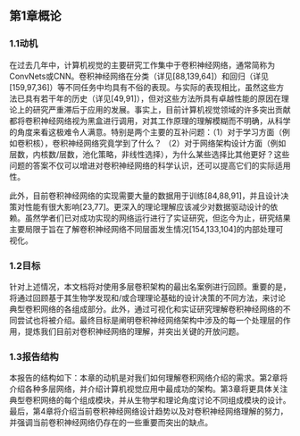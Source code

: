 ## 第1章概论

### 1.1动机

在过去几年中，计算机视觉的主要研究工作集中于卷积神经网络，通常简称为ConvNets或CNN。卷积神经网络在分类（详见[88,139,64]）和回归（详见[159,97,36]）等不同任务中均具有不俗的表现。与实际的表现相比，虽然这些方法已具有若干年的历史（详见[49,91]），但对这些方法所具有卓越性能的原因在理论上的研究严重滞后于应用的发展。事实上，目前计算机视觉领域的许多突出贡献都将卷积神经网络视为黑盒进行调用，对其工作原理的理解模糊而不明确，从科学的角度来看这极难令人满意。特别是两个主要的互补问题：（1）对于学习方面（例如卷积核），卷积神经网络究竟学到了什么？ （2）对于网络架构设计方面（例如层数，内核数/层数，池化策略，非线性选择），为什么某些选择比其他更好？这些问题的答案不仅可以增进对卷积神经网络的科学认识，还可以提高它们的实际适用性。

此外，目前卷积神经网络的实现需要大量的数据用于训练[84,88,91]，并且设计决策对性能有很大影响[23,77]。更深入的理论理解应该减少对数据驱动设计的依赖。虽然学者们已对成功实现的网络运行进行了实证研究，但迄今为止，研究结果主要局限于旨在了解卷积神经网络不同层面发生情况[154,133,104]的内部处理可视化。

### 1.2目标

针对上述情况，本文档将对使用多层卷积架构的最出名案例进行回顾。重要的是，将通过回顾基于其生物学发现和/或合理理论基础的设计决策的不同方法，来讨论典型卷积网络的各组成部分。此外，通过可视化和实证研究理解卷积神经网络的不同尝试也将被介绍。最终目标是阐明卷积神经网络架构中涉及的每一个处理层的作用，提炼我们目前对卷积神经网络的理解，并突出关键的开放问题。

### 1.3报告结构

本报告的结构如下：本章的动机是对我们如何理解卷积网络介绍的需求。第2章将介绍各种多层网络，并介绍计算机视觉应用中最成功的架构。第3章将更具体关注典型卷积网络的每个组成模块，并从生物学和理论角度讨论不同组成模块的设计。最后，第4章将介绍当前卷积神经网络设计趋势以及对卷积神经网络理解的努力，并强调当前卷积神经网络仍存在的一些重要而突出的缺点。